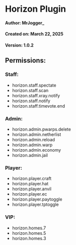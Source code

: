 Horizon Plugin
=================

#### Author: MrJogger_

#### Created on: March 22, 2025

#### Version: 1.0.2

## Permissions:
### **Staff:**
- horizon.staff.spectate
- horizon.staff.scan
- horizon.staff.xray.notify
- horizon.staff.notify
- horizon.staff.timevote.end

### **Admin:**

- horizon.admin.pwarps.delete
- horizon.admin.netherlist
- horizon.admin.reload
- horizon.admin.warp
- horizon.admin.economy
- horizon.admin.jail

### **Player:**

- horizon.player.craft
- horizon.player.hat
- horizon.player.anvil
- horizon.player.ec
- horizon.player.paytoggle
- horizon.player.tptoggle

### **VIP:**
- horizon.homes.7
- horizon.homes.5
- horizon.homes.3
